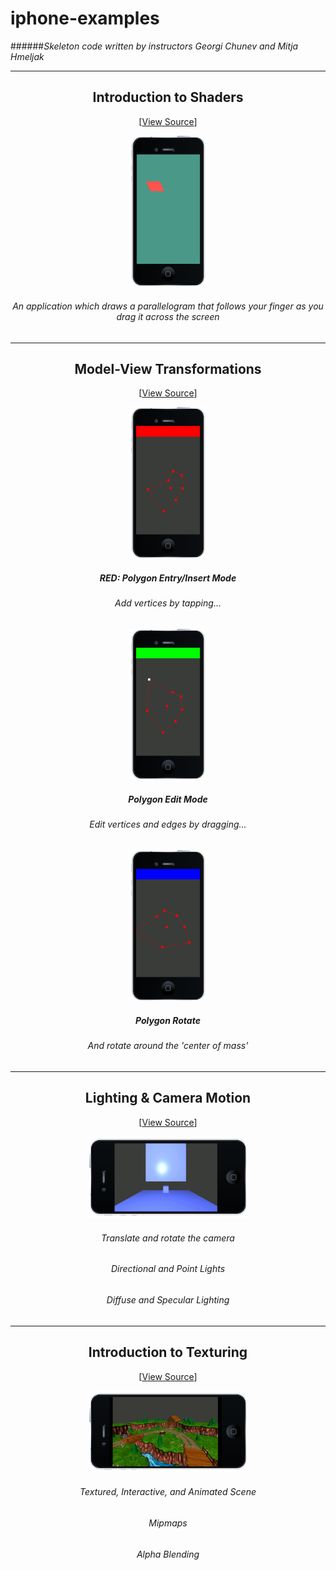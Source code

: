 # iphone-examples

######_Skeleton code written by instructors Georgi Chunev and Mitja Hmeljak_

<hr />

<h2 align="center">Introduction to Shaders</h2>
<p align="center">
  [<a href="https://github.com/karobar/iphone-examples/tree/master/1%20-%20Introduction%20to%20Shaders">View Source</a>]
</p>
<p align="center">
  <img src="https://raw.githubusercontent.com/karobar/iphone-examples/master/phase1.jpg" width="25%" height="25%"/>
</p>
<h6 align="center">An application which draws a parallelogram that follows your finger as you drag it across the screen</h6>

<hr />

<h2 align="center">Model-View Transformations</h2>
<p align="center">
  [<a href="https://github.com/karobar/iphone-examples/blob/master/2%20-%20Model-View%20Transformations/main.cpp">View Source</a>]
</p>
<p align="center">
  <img src="https://raw.githubusercontent.com/karobar/iphone-examples/master/phase2-1.jpg" width="25%" height="25%"/>
</p>

<h5 align="center">RED: Polygon Entry/Insert Mode</h5>
<h6 align="center">Add vertices by tapping...</h6>
<p align="center">
<img src="https://raw.githubusercontent.com/karobar/iphone-examples/master/phase2-2.jpg" width="25%" height="25%"/>
</p>

<h5 align="center">Polygon Edit Mode</h5>
<h6 align="center">Edit vertices and edges by dragging...</h6>
<p align="center">
<img src="https://raw.githubusercontent.com/karobar/iphone-examples/master/phase2-3.jpg" width="25%" height="25%"/>
</p>
<h5 align="center">Polygon Rotate</h5>
<h6 align="center">And rotate around the 'center of mass'</h6>

<hr />

<h2 align="center">Lighting & Camera Motion</h2>
<p align="center">
  [<a href="https://github.com/karobar/iphone-examples/tree/master/3%20-%20Lighting%20%26%20Camera%20motion/Src">View Source</a>]
</p>
<p align="center">
<img src="https://raw.githubusercontent.com/karobar/iphone-examples/master/phase3.jpg" width="50%" height="50%"/>
</p>
<h6 align="center">Translate and rotate the camera</h6>
<h6 align="center">Directional and Point Lights</h6>
<h6 align="center">Diffuse and Specular Lighting</h6>

<hr />

<h2 align="center">Introduction to Texturing</h2>
<p align="center">
  [<a href="https://github.com/karobar/iphone-examples/tree/master/4%20-%20Introduction%20to%20Texturing/Src">View Source</a>]
</p>
<p align="center">
<img src="https://raw.githubusercontent.com/karobar/iphone-examples/master/phase4.jpg" width="50%" height="50%"/>
</p>
<h6 align="center">Textured, Interactive, and Animated Scene</h6>
<h6 align="center">Mipmaps</h6>
<h6 align="center">Alpha Blending</h6>


